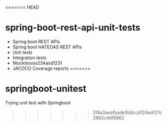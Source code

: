<<<<<<< HEAD
# spring-boot-rest-api-unit-tests

- Spring boot REST APIs
- Spring boot HATEOAS REST APIs
- Unit tests
- Integration tests
- Mockitoooo234asd1231
- JACOCO Coverage reports
=======
# springboot-unitest
Trying unit test with Springboot
>>>>>>> 2f8a3aeafbade5b8ccd124eaf37c2882c4df8962
